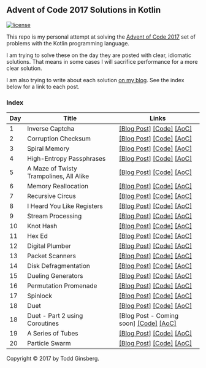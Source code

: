 ## Advent of Code 2017 Solutions in Kotlin

[![license](https://img.shields.io/github/license/mashape/apistatus.svg)]()

This repo is my personal attempt at solving the [Advent of Code 2017](http://adventofcode.com/2017) set of problems with the Kotlin programming language.

I am trying to solve these on the day they are posted with clear, idiomatic solutions. That means in some cases I will sacrifice performance for a more clear solution.

I am also trying to write about each solution [on my blog](https://todd.ginsberg.com/). See the index below for a link to each post.
### Index

|   Day   | Title                                         |  Links                                       |
| --------|-----------------------------------------------|--------------------------------------------- |
|    1    | Inverse Captcha                               | [\[Blog Post\]](https://todd.ginsberg.com/post/advent-of-code/2017/day1/) [\[Code\]](https://github.com/tginsberg/advent-2017-kotlin/blob/master/src/main/kotlin/com/ginsberg/advent2017/Day01.kt) [\[AoC\]](http://adventofcode.com/2017/day/1) |
|    2    | Corruption Checksum                           | [\[Blog Post\]](https://todd.ginsberg.com/post/advent-of-code/2017/day2/) [\[Code\]](https://github.com/tginsberg/advent-2017-kotlin/blob/master/src/main/kotlin/com/ginsberg/advent2017/Day02.kt) [\[AoC\]](http://adventofcode.com/2017/day/2) |
|    3    | Spiral Memory                                 | [\[Blog Post\]](https://todd.ginsberg.com/post/advent-of-code/2017/day3/) [\[Code\]](https://github.com/tginsberg/advent-2017-kotlin/blob/master/src/main/kotlin/com/ginsberg/advent2017/Day03.kt) [\[AoC\]](http://adventofcode.com/2017/day/3) |
|    4    | High-Entropy Passphrases                      | [\[Blog Post\]](https://todd.ginsberg.com/post/advent-of-code/2017/day4/) [\[Code\]](https://github.com/tginsberg/advent-2017-kotlin/blob/master/src/main/kotlin/com/ginsberg/advent2017/Day04.kt) [\[AoC\]](http://adventofcode.com/2017/day/4) |
|    5    | A Maze of Twisty Trampolines, All Alike       | [\[Blog Post\]](https://todd.ginsberg.com/post/advent-of-code/2017/day5/) [\[Code\]](https://github.com/tginsberg/advent-2017-kotlin/blob/master/src/main/kotlin/com/ginsberg/advent2017/Day05.kt) [\[AoC\]](http://adventofcode.com/2017/day/5) |
|    6    | Memory Reallocation                           | [\[Blog Post\]](https://todd.ginsberg.com/post/advent-of-code/2017/day6/) [\[Code\]](https://github.com/tginsberg/advent-2017-kotlin/blob/master/src/main/kotlin/com/ginsberg/advent2017/Day06.kt) [\[AoC\]](http://adventofcode.com/2017/day/6) |
|    7    | Recursive Circus                              | [\[Blog Post\]](https://todd.ginsberg.com/post/advent-of-code/2017/day7/) [\[Code\]](https://github.com/tginsberg/advent-2017-kotlin/blob/master/src/main/kotlin/com/ginsberg/advent2017/Day07.kt) [\[AoC\]](http://adventofcode.com/2017/day/7) |
|    8    | I Heard You Like Registers                    | [\[Blog Post\]](https://todd.ginsberg.com/post/advent-of-code/2017/day8/) [\[Code\]](https://github.com/tginsberg/advent-2017-kotlin/blob/master/src/main/kotlin/com/ginsberg/advent2017/Day08.kt) [\[AoC\]](http://adventofcode.com/2017/day/8) |
|    9    | Stream Processing                             | [\[Blog Post\]](https://todd.ginsberg.com/post/advent-of-code/2017/day9/) [\[Code\]](https://github.com/tginsberg/advent-2017-kotlin/blob/master/src/main/kotlin/com/ginsberg/advent2017/Day09.kt) [\[AoC\]](http://adventofcode.com/2017/day/9) |
|   10    | Knot Hash                                     | [\[Blog Post\]](https://todd.ginsberg.com/post/advent-of-code/2017/day10/) [\[Code\]](https://github.com/tginsberg/advent-2017-kotlin/blob/master/src/main/kotlin/com/ginsberg/advent2017/Day10.kt) [\[AoC\]](http://adventofcode.com/2017/day/10) |
|   11    | Hex Ed                                        | [\[Blog Post\]](https://todd.ginsberg.com/post/advent-of-code/2017/day11/) [\[Code\]](https://github.com/tginsberg/advent-2017-kotlin/blob/master/src/main/kotlin/com/ginsberg/advent2017/Day11.kt) [\[AoC\]](http://adventofcode.com/2017/day/11) |
|   12    | Digital Plumber                               | [\[Blog Post\]](https://todd.ginsberg.com/post/advent-of-code/2017/day12/) [\[Code\]](https://github.com/tginsberg/advent-2017-kotlin/blob/master/src/main/kotlin/com/ginsberg/advent2017/Day12.kt) [\[AoC\]](http://adventofcode.com/2017/day/12) |
|   13    | Packet Scanners                               | [\[Blog Post\]](https://todd.ginsberg.com/post/advent-of-code/2017/day13/) [\[Code\]](https://github.com/tginsberg/advent-2017-kotlin/blob/master/src/main/kotlin/com/ginsberg/advent2017/Day13.kt) [\[AoC\]](http://adventofcode.com/2017/day/13) |
|   14    | Disk Defragmentation                          | [\[Blog Post\]](https://todd.ginsberg.com/post/advent-of-code/2017/day14/) [\[Code\]](https://github.com/tginsberg/advent-2017-kotlin/blob/master/src/main/kotlin/com/ginsberg/advent2017/Day14.kt) [\[AoC\]](http://adventofcode.com/2017/day/14) |
|   15    | Dueling Generators                            | [\[Blog Post\]](https://todd.ginsberg.com/post/advent-of-code/2017/day15/) [\[Code\]](https://github.com/tginsberg/advent-2017-kotlin/blob/master/src/main/kotlin/com/ginsberg/advent2017/Day15.kt) [\[AoC\]](http://adventofcode.com/2017/day/15) |
|   16    | Permutation Promenade                         | [\[Blog Post\]](https://todd.ginsberg.com/post/advent-of-code/2017/day16/) [\[Code\]](https://github.com/tginsberg/advent-2017-kotlin/blob/master/src/main/kotlin/com/ginsberg/advent2017/Day16.kt) [\[AoC\]](http://adventofcode.com/2017/day/16) |
|   17    | Spinlock                                      | [\[Blog Post\]](https://todd.ginsberg.com/post/advent-of-code/2017/day17/) [\[Code\]](https://github.com/tginsberg/advent-2017-kotlin/blob/master/src/main/kotlin/com/ginsberg/advent2017/Day17.kt) [\[AoC\]](http://adventofcode.com/2017/day/17) |
|   18    | Duet                                          | [\[Blog Post\]](https://todd.ginsberg.com/post/advent-of-code/2017/day18/) [\[Code\]](https://github.com/tginsberg/advent-2017-kotlin/blob/master/src/main/kotlin/com/ginsberg/advent2017/Day18.kt) [\[AoC\]](http://adventofcode.com/2017/day/18) |
|   18    | Duet - Part 2 using Coroutines                | \[Blog Post - Coming soon\] [\[Code\]](https://github.com/tginsberg/advent-2017-kotlin/blob/master/src/main/kotlin/com/ginsberg/advent2017/Day18Coroutines.kt) [\[AoC\]](http://adventofcode.com/2017/day/18) |
|   19    | A Series of Tubes                             | [\[Blog Post\]](https://todd.ginsberg.com/post/advent-of-code/2017/day19/) [\[Code\]](https://github.com/tginsberg/advent-2017-kotlin/blob/master/src/main/kotlin/com/ginsberg/advent2017/Day19.kt) [\[AoC\]](http://adventofcode.com/2017/day/19) |
|   20    | Particle Swarm                                | [\[Blog Post\]](https://todd.ginsberg.com/post/advent-of-code/2017/day20/) [\[Code\]](https://github.com/tginsberg/advent-2017-kotlin/blob/master/src/main/kotlin/com/ginsberg/advent2017/Day20.kt) [\[AoC\]](http://adventofcode.com/2017/day/20) |

Copyright &copy; 2017 by Todd Ginsberg.